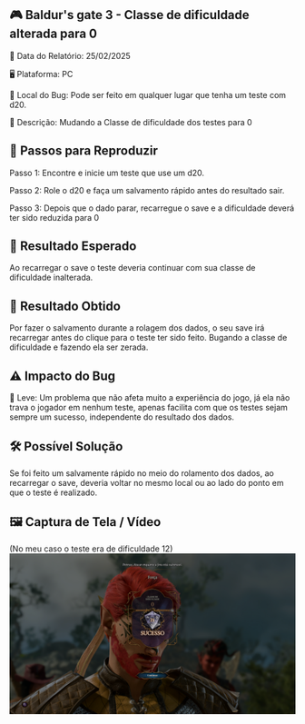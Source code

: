 ## 🎮 Baldur's gate 3 - Classe de dificuldade alterada para 0

📅 Data do Relatório: 25/02/2025

🖥️ Plataforma: PC

📍 Local do Bug: Pode ser feito em qualquer lugar que tenha um teste com d20.

📝 Descrição: Mudando a Classe de dificuldade dos testes para 0

## 🔄 Passos para Reproduzir 

Passo 1: Encontre e inicie um teste que use um d20.

Passo 2: Role o d20 e faça um salvamento rápido antes do resultado sair. 

Passo 3: Depois que o dado parar, recarregue o save e a dificuldade deverá ter sido reduzida para 0

## 🎯 Resultado Esperado 

Ao recarregar o save o teste deveria continuar com sua classe de dificuldade inalterada.
## 🚨 Resultado Obtido 

Por fazer o salvamento durante a rolagem dos dados, o seu save irá recarregar antes do clique para o teste ter sido feito. Bugando a classe de dificuldade e fazendo ela ser zerada.  

## ⚠ Impacto do Bug 

🔹 Leve: Um problema que não afeta muito a experiência do jogo, já ela não trava o jogador em nenhum teste, apenas facilita com que os testes sejam sempre um sucesso, independente do resultado dos dados. 

## 🛠 Possível Solução 

Se foi feito um salvamente rápido no meio do rolamento dos dados, ao recarregar o save, deveria voltar no mesmo local ou ao lado do ponto em que o teste é realizado.  

## 🖼️ Captura de Tela / Vídeo 

(No meu caso o teste era de dificuldade 12)
![Bug do Baldur´s Gate 3](https://github.com/Pedr0-Raposo/Portfolio_Beta_Tester/blob/main/Bugs%20Relatados/imagens/%5BBG3%5D-Dado.png)




